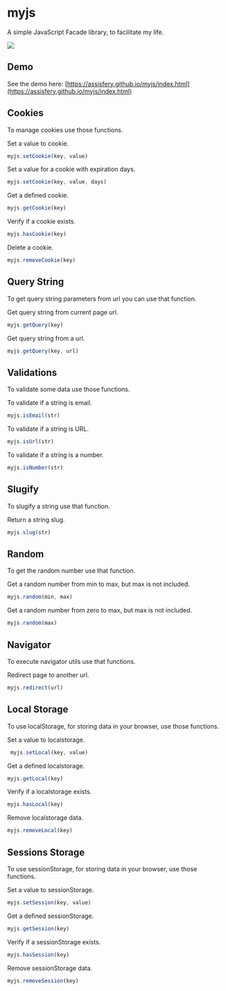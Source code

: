 
# myjs
A simple JavaScript Facade library, to facilitate my life.

[![](https://data.jsdelivr.com/v1/package/gh/assisfery/myjs/badge)](https://www.jsdelivr.com/package/gh/assisfery/myjs)

## Demo
See the demo here: [https://assisfery.github.io/myjs/index.html](https://assisfery.github.io/myjs/index.html)

## Cookies
To manage cookies use those functions.

Set a value to cookie.
```js
myjs.setCookie(key, value)
```

Set a value for a cookie with expiration days.
```js
myjs.setCookie(key, value, days)
```

Get a defined cookie.
```js
myjs.getCookie(key)
```

Verify if a cookie exists.
```js
myjs.hasCookie(key)
```

Delete a cookie.
```js
myjs.removeCookie(key)
```

## Query String
To get query string parameters from url you can use that function.

Get query string from current page url.
```js
myjs.getQuery(key)
```

Get query string from a url.
```js
myjs.getQuery(key, url)
```

## Validations
To validate some data use those functions.

To validate if a string is email.
```js
myjs.isEmail(str)
```

To validate if a string is URL.
```js
myjs.isUrl(str)
```

To validate if a string is a number.
```js
myjs.isNumber(str)
```

## Slugify
To slugify a string use that function.

Return a string slug.
```js
myjs.slug(str)
```

## Random
To get the random number use that function.

Get a random number from min to max, but max is not included.
```js
myjs.random(min, max)
```

Get a random number from zero to max, but max is not included.
```js
myjs.random(max)
```

## Navigator
To execute navigator utils use that functions.

Redirect page to another url.
```js
myjs.redirect(url)
```

## Local Storage
To use localStorage, for storing data in your browser, use those functions.

Set a value to localstorage.
```js
 myjs.setLocal(key, value)
```

Get a defined localstorage.
```js
myjs.getLocal(key)
```

Verify if a localstorage exists.
```js
myjs.hasLocal(key)
```

Remove localstorage data.
```js
myjs.removeLocal(key)
```

## Sessions Storage
To use sessionStorage, for storing data in your browser, use those functions.

Set a value to sessionStorage.
```js
myjs.setSession(key, value)
```

Get a defined sessionStorage.
```js
myjs.getSession(key)
```

Verify if a sessionStorage exists.
```js
myjs.hasSession(key)
```

Remove sessionStorage data.
```js
myjs.removeSession(key)
```